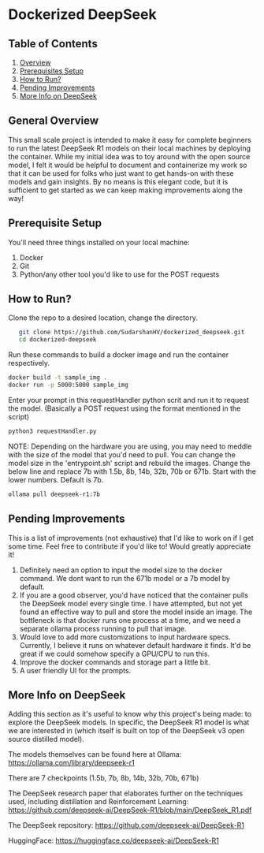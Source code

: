 # Dockerized DeepSeek

## Table of Contents
1. [Overview](#overview)
2. [Prerequisites Setup](#prerequisites-to-run)
3. [How to Run?](#how-to-run)
4. [Pending Improvements](#limitations-and-pending-improvements)
5. [More Info on DeepSeek](#deepseek)

## General Overview
This small scale project is intended to make it easy for complete beginners to run the latest DeepSeek R1 models on their local machines by deploying the container. While my initial idea was to toy around with the open source model, I felt it would be helpful to document and containerize my work so that it can be used for folks who just want to get hands-on with these models and gain insights. By no means is this elegant code, but it is sufficient to get started as we can keep making improvements along the way!

## Prerequisite Setup
You'll need three things installed on your local machine:
1) Docker
2) Git
3) Python/any other tool you'd like to use for the POST requests

## How to Run?

Clone the repo to a desired location, change the directory.
```bash
   git clone https://github.com/SudarshanHV/dockerized_deepseek.git
   cd dockerized-deepseek
```
Run these commands to build a docker image and run the container respectively.

```bash
docker build -t sample_img .
docker run -p 5000:5000 sample_img
```

Enter your prompt in this requestHandler python scrit and run it to request the model. (Basically a POST request using the format mentioned in the script)
```bash
python3 requestHandler.py
```

NOTE: Depending on the hardware you are using, you may need to meddle with the size of the model that you'd need to pull. You can change the model size in the 'entrypoint.sh' script and rebuild the images. Change the below line and replace 7b with 1.5b, 8b, 14b, 32b, 70b or 671b. Start with the lower numbers. Default is 7b.
```bash
ollama pull deepseek-r1:7b
```

## Pending Improvements

This is a list of improvements (not exhaustive) that I'd like to work on if I get some time. Feel free to contribute if you'd like to! Would greatly appreciate it!

1) Definitely need an option to input the model size to the docker command. We dont want to run the 671b model or a 7b model by default.
2) If you are a good observer, you'd have noticed that the container pulls the DeepSeek model every single time. I have attempted, but not yet found an effective way to pull and store the model inside an image. The bottleneck is that docker runs one process at a time, and we need a separate ollama process running to pull that image.
3) Would love to add more customizations to input hardware specs. Currently, I believe it runs on whatever default hardware it finds. It'd be great if we could somehow specify a GPU/CPU to run this.
4) Improve the docker commands and storage part a little bit.
5) A user friendly UI for the prompts.


## More Info on DeepSeek

Adding this section as it's useful to know why this project's being made: to explore the DeepSeek models. In specific, the DeepSeek R1 model is what we are interested in (which itself is built on top of the DeepSeek v3 open source distilled model).

The models themselves can be found here at Ollama: https://ollama.com/library/deepseek-r1

There are 7 checkpoints (1.5b, 7b, 8b, 14b, 32b, 70b, 671b)

The DeepSeek research paper that elaborates further on the techniques used, including distillation and Reinforcement Learning: https://github.com/deepseek-ai/DeepSeek-R1/blob/main/DeepSeek_R1.pdf

The DeepSeek repository: https://github.com/deepseek-ai/DeepSeek-R1

HuggingFace: https://huggingface.co/deepseek-ai/DeepSeek-R1

